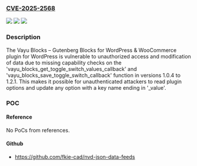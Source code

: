 ### [CVE-2025-2568](https://cve.mitre.org/cgi-bin/cvename.cgi?name=CVE-2025-2568)
![](https://img.shields.io/static/v1?label=Product&message=Vayu%20Blocks%20%E2%80%93%20Gutenberg%20Blocks%20for%20WordPress%20%26%20WooCommerce&color=blue)
![](https://img.shields.io/static/v1?label=Version&message=1.0.4%20&color=brightgreen)
![](https://img.shields.io/static/v1?label=Vulnerability&message=CWE-862%20Missing%20Authorization&color=brightgreen)

### Description

The Vayu Blocks – Gutenberg Blocks for WordPress & WooCommerce plugin for WordPress is vulnerable to unauthorized access and modification of data due to missing capability checks on the 'vayu_blocks_get_toggle_switch_values_callback' and 'vayu_blocks_save_toggle_switch_callback' function in versions 1.0.4 to 1.2.1. This makes it possible for unauthenticated attackers to read plugin options and update any option with a key name ending in '_value'.

### POC

#### Reference
No PoCs from references.

#### Github
- https://github.com/fkie-cad/nvd-json-data-feeds

